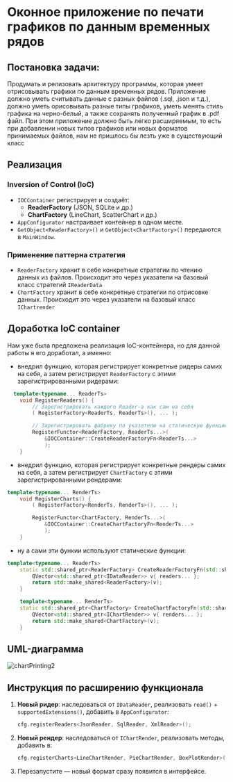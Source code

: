 # Оконное приложение по печати графиков по данным временных рядов
## Постановка задачи:
Продумать и релизовать архитектуру программы, которая умеет отрисовывать графики по данным временных рядов. Приложение должно уметь считывать данные с разных файлов (.sql, .json и т.д.), должно уметь орисовывать разные типы графиков, 
уметь менять стиль графика на черно-белый, а также сохранять полученный график в .pdf файл. При этом приложение должно быть легко расширяемым, то есть при добавлении новых типов графиков или новых форматов принимаемых файлов, нам 
не пришлось бы лезть уже в существующий класс
## Реализация
### Inversion of Control (IoC)
- `IOCContainer` регистрирует и создаёт:
  - **ReaderFactory** (JSON, SQLite и др.)
  - **ChartFactory** (LineChart, ScatterChart и др.)
- `AppConfigurator` настраивает контейнер в одном месте.
- `GetObject<ReaderFactory>()` и `GetObject<ChartFactory>()` передаются в `MainWindow`.
### Применение паттерна стратегия
- `ReaderFactory` хранит в себе конкретные стратегии по чтению данных из файлов. Происходит это через указатели на базовый класс стратегий `IReaderData`
- `ChartFactory` хранит в себе конкретные стратегии по отрисовке данных. Происходит это через указатели на базовый класс `IChartrender`
## Доработка IoC container
Нам уже была предложена реализация IoC-контейнера, но для данной работы я его доработал, а именно:
- внедрил функцию, которая регистрирует конкретные ридеры самих на себя, а затем регистрирует `ReaderFactory` с этими зарегистрированными ридерами:
``` c++
  template<typename... ReaderTs>
    void RegisterReaders() {
        // Зарегистрировать каждого Reader-а как сам на себя
        ( RegisterFactory<ReaderTs, ReaderTs>(), ... );

        // Зарегистрировать фабрику по указателю на статическую функцию
        RegisterFunctor<ReaderFactory, ReaderTs...>(
            &IOCContainer::CreateReaderFactoryFn<ReaderTs...>
            );
    }
  ```
- внедрил функцию, которая регистрирует конкретные рендеры самих на себя, а затем регистрирует `ChartFactory` с этими зарегистрированными рендерами:
``` c++
template<typename... RenderTs>
    void RegisterCharts() {
        ( RegisterFactory<RenderTs, RenderTs>(), ... );

        RegisterFunctor<ChartFactory, RenderTs...>(
            &IOCContainer::CreateChartFactoryFn<RenderTs...>
            );
    }
```
- ну а сами эти функии используют статические функции:
``` c++
template<typename... ReaderTs>
    static std::shared_ptr<ReaderFactory> CreateReaderFactoryFn(std::shared_ptr<ReaderTs>... readers) {
        QVector<std::shared_ptr<IDataReader>> v{ readers... };
        return std::make_shared<ReaderFactory>(v);
    }

    template<typename... RenderTs>
    static std::shared_ptr<ChartFactory> CreateChartFactoryFn(std::shared_ptr<RenderTs>... renders) {
        QVector<std::shared_ptr<IChartRender>> v{ renders... };
        return std::make_shared<ChartFactory>(v);
    }
```
## UML-диаграмма
![chartPrinting2](https://github.com/user-attachments/assets/03e89f04-f20a-4ae1-978f-1286532c035c)

## Инструкция по расширению функционала
1. **Новый ридер**: наследоваться от `IDataReader`, реализовать `read()` + `supportedExtensions()`, добавить в `AppConfigurator`:
   ``` c++
   cfg.registerReaders<JsonReader, SqlReader, XmlReader>();
   ```
2. **Новый рендер**: наследоваться от `IChartRender`, реализовать методы, добавить в:
   ``` c++
   cfg.registerCharts<LineChartRender, PieChartRender, BoxPlotRender>();
   ```
3. Перезапустите — новый формат сразу появится в интерфейсе.
